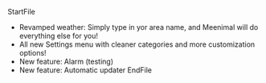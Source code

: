 StartFile
- Revamped weather: Simply type in yor area name, and Meenimal will do everything else for you!
- All new Settings menu with cleaner categories and more customization options!
- New feature: Alarm (testing)
- New feature: Automatic updater
EndFile
